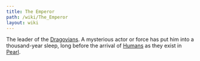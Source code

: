 ```yaml
---
title: The Emperor
path: /wiki/The_Emperor
layout: wiki
---
```


The leader of the [Dragovians](/wiki/Dragovians "wikilink"). A mysterious
actor or force has put him into a thousand-year sleep, long before the
arrival of [Humans](/wiki/Humans "wikilink") as they exist in
[Pearl](/wiki/Pearl_Colony "wikilink").
